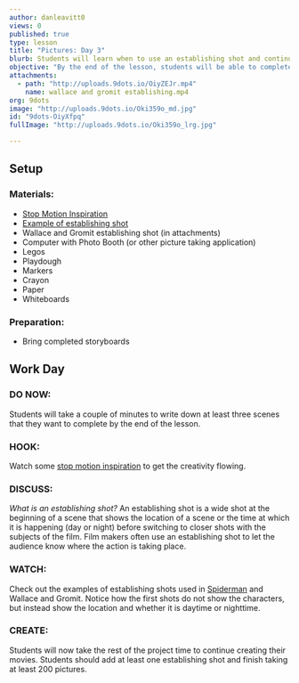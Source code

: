 ```yaml
---
author: danleavitt0
views: 0
published: true
type: lesson
title: "Pictures: Day 3"
blurb: Students will learn when to use an establishing shot and continue to capture pictures for their stop motion videos.
objective: "By the end of the lesson, students will be able to complete taking at least 200 pictures,  describe an establishing shot, and use an establishing shot to start a scene"
attachments: 
  - path: "http://uploads.9dots.io/OiyZEJr.mp4"
    name: wallace and gromit establishing.mp4
org: 9dots
image: "http://uploads.9dots.io/Oki359o_md.jpg"
id: "9dots-OiyXfpq"
fullImage: "http://uploads.9dots.io/Oki359o_lrg.jpg"

---
```


## Setup

### Materials:

- [Stop Motion Inspiration](http://vimeo.com/1105462)
- [Example of establishing shot](https://www.youtube.com/watch?v=rmF-PBPLlcA)
- Wallace and Gromit establishing shot (in attachments)
- Computer with Photo Booth (or other picture taking application)
- Legos
- Playdough
- Markers
- Crayon
- Paper
- Whiteboards

### Preparation:

- Bring completed storyboards

## Work Day

### DO NOW:
Students will take a couple of minutes to write down at least three scenes that they want to complete by the end of the lesson.

### HOOK:
Watch some [stop motion inspiration](http://vimeo.com/1105462) to get the creativity flowing.

### DISCUSS:
_What is an establishing shot?_
An establishing shot is a wide shot at the beginning of a scene that shows the location of a scene or the time at which it is happening (day or night) before switching to closer shots with the subjects of the film. Film makers often use an establishing shot to let the audience know where the action is taking place.

### WATCH:
Check out the examples of establishing shots used in [Spiderman](https://www.youtube.com/watch?v=rmF-PBPLlcA) and Wallace and Gromit. Notice how the first shots do not show the characters, but instead show the location and whether it is daytime or nighttime.

### CREATE:
Students will now take the rest of the project time to continue creating their movies. Students should add at least one establishing shot and finish taking at least 200 pictures.
